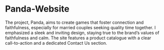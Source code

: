 # Panda-Website
The project, Panda, aims to create games that foster connection and faithfulness, especially for married couples seeking quality time together. I emphasized a sleek and inviting design, staying true to the brand’s values of faithfulness and calm. The site features a product catalogue with a clear call-to-action and a dedicated Contact Us section. 
